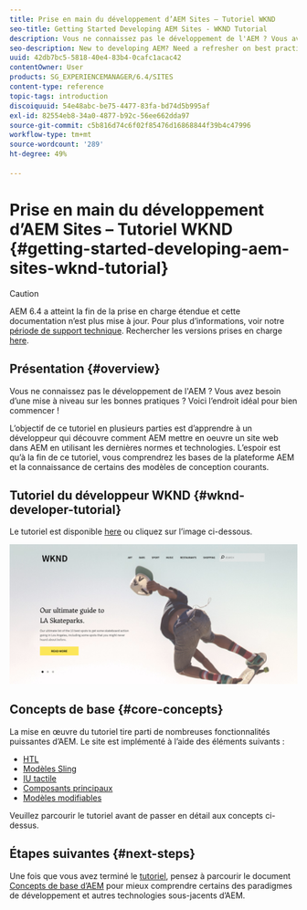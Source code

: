 ```yaml
---
title: Prise en main du développement d’AEM Sites – Tutoriel WKND
seo-title: Getting Started Developing AEM Sites - WKND Tutorial
description: Vous ne connaissez pas le développement de l'AEM ? Vous avez besoin d’une mise à niveau sur les bonnes pratiques ? Voici l’endroit idéal pour bien commencer ! L’objectif de ce tutoriel en plusieurs parties est d’apprendre à un développeur qui découvre comment AEM mettre en oeuvre un site web dans AEM en utilisant les dernières normes et technologies.
seo-description: New to developing AEM? Need a refresher on best practices? This is the place to start! The goal for this multi-part tutorial is to teach a developer who is new to AEM how to implement a website in AEM using the latest standards and technologies.
uuid: 42db7bc5-5818-40e4-83b4-0cafc1acac42
contentOwner: User
products: SG_EXPERIENCEMANAGER/6.4/SITES
content-type: reference
topic-tags: introduction
discoiquuid: 54e48abc-be75-4477-83fa-bd74d5b995af
exl-id: 82554eb8-34a0-4877-b92c-56ee662dda97
source-git-commit: c5b816d74c6f02f85476d16868844f39b4c47996
workflow-type: tm+mt
source-wordcount: '289'
ht-degree: 49%

---
```


# Prise en main du développement d’AEM Sites – Tutoriel WKND {#getting-started-developing-aem-sites-wknd-tutorial}

>[!CAUTION]
>
>AEM 6.4 a atteint la fin de la prise en charge étendue et cette documentation n’est plus mise à jour. Pour plus d’informations, voir notre [période de support technique](https://helpx.adobe.com/fr/support/programs/eol-matrix.html). Rechercher les versions prises en charge [here](https://experienceleague.adobe.com/docs/?lang=fr).

## Présentation {#overview}

Vous ne connaissez pas le développement de l&#39;AEM ? Vous avez besoin d’une mise à niveau sur les bonnes pratiques ? Voici l’endroit idéal pour bien commencer !

L’objectif de ce tutoriel en plusieurs parties est d’apprendre à un développeur qui découvre comment AEM mettre en oeuvre un site web dans AEM en utilisant les dernières normes et technologies. L’espoir est qu’à la fin de ce tutoriel, vous comprendrez les bases de la plateforme AEM et la connaissance de certains des modèles de conception courants.

## Tutoriel du développeur WKND {#wknd-developer-tutorial}

Le tutoriel est disponible [here](https://experienceleague.adobe.com/docs/experience-manager-learn/getting-started-wknd-tutorial-develop/overview.html?lang=fr) ou cliquez sur l’image ci-dessous.

[![image de clic](assets/screen_shot_2018-11-23at152453.png)](https://experienceleague.adobe.com/docs/experience-manager-learn/getting-started-wknd-tutorial-develop/overview.html?lang=fr)

## Concepts de base {#core-concepts}

La mise en œuvre du tutoriel tire parti de nombreuses fonctionnalités puissantes d’AEM. Le site est implémenté à l’aide des éléments suivants :

* [HTL](https://helpx.adobe.com/fr/experience-manager/htl/user-guide.html)
* [Modèles Sling](https://sling.apache.org/documentation/bundles/models.html)
* [IU tactile](/help/sites-developing/touch-ui-concepts.md)
* [Composants principaux](https://experienceleague.adobe.com/docs/experience-manager-core-components/using/introduction.html?lang=fr)
* [Modèles modifiables](/help/sites-developing/page-templates-editable.md)

Veuillez parcourir le tutoriel avant de passer en détail aux concepts ci-dessus.

## Étapes suivantes {#next-steps}

Une fois que vous avez terminé le [tutoriel](https://experienceleague.adobe.com/docs/experience-manager-learn/getting-started-wknd-tutorial-develop/overview.html?lang=fr), pensez à parcourir le document [Concepts de base d’AEM](/help/sites-developing/the-basics.md) pour mieux comprendre certains des paradigmes de développement et autres technologies sous-jacents d’AEM.
